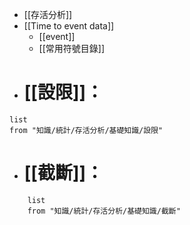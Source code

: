 - [[存活分析]]
- [[Time to event data]]
	- [[event]]
	- [[常用符號目錄]]
- # [[設限]]：
```dataview
list
from "知識/統計/存活分析/基礎知識/設限"
```
- # [[截斷]]：
```dataview 
	list
	from "知識/統計/存活分析/基礎知識/截斷"
```
